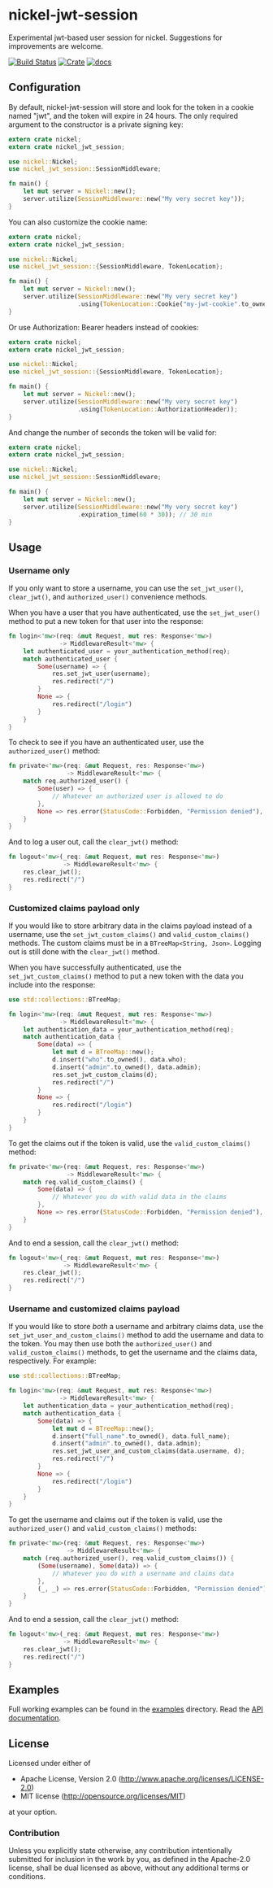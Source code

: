 # nickel-jwt-session

Experimental jwt-based user session for nickel.
Suggestions for improvements are welcome.

[![Build Status](https://travis-ci.org/kaj/nickel-jwt-session.svg?branch=master)](https://travis-ci.org/kaj/nickel-jwt-session)
[![Crate](https://meritbadge.herokuapp.com/nickel-jwt-session)](https://crates.io/crates/nickel-jwt-session)
[![docs](https://docs.rs/nickel-jwt-session/badge.svg)](https://docs.rs/nickel-jwt-session)

## Configuration

By default, nickel-jwt-session will store and look for the token in a cookie named "jwt", and the token will expire in 24 hours. The only required argument to the constructor is a private signing key:

```rust
extern crate nickel;
extern crate nickel_jwt_session;

use nickel::Nickel;
use nickel_jwt_session::SessionMiddleware;

fn main() {
    let mut server = Nickel::new();
    server.utilize(SessionMiddleware::new("My very secret key"));
}
```

You can also customize the cookie name:

```rust
extern crate nickel;
extern crate nickel_jwt_session;

use nickel::Nickel;
use nickel_jwt_session::{SessionMiddleware, TokenLocation};

fn main() {
    let mut server = Nickel::new();
    server.utilize(SessionMiddleware::new("My very secret key")
                   .using(TokenLocation::Cookie("my-jwt-cookie".to_owned())));
}
```

Or use Authorization: Bearer headers instead of cookies:

```rust
extern crate nickel;
extern crate nickel_jwt_session;

use nickel::Nickel;
use nickel_jwt_session::{SessionMiddleware, TokenLocation};

fn main() {
    let mut server = Nickel::new();
    server.utilize(SessionMiddleware::new("My very secret key")
                   .using(TokenLocation::AuthorizationHeader));
}
```

And change the number of seconds the token will be valid for:

```rust
extern crate nickel;
extern crate nickel_jwt_session;

use nickel::Nickel;
use nickel_jwt_session::SessionMiddleware;

fn main() {
    let mut server = Nickel::new();
    server.utilize(SessionMiddleware::new("My very secret key")
                   .expiration_time(60 * 30)); // 30 min
}
```

## Usage

### Username only

If you only want to store a username, you can use the `set_jwt_user()`, `clear_jwt()`, and `authorized_user()` convenience methods.

When you have a user that you have authenticated, use the `set_jwt_user()` method to put a new token for that user into the response:

```rust
fn login<'mw>(req: &mut Request, mut res: Response<'mw>)
              -> MiddlewareResult<'mw> {
    let authenticated_user = your_authentication_method(req);
    match authenticated_user {
        Some(username) => {
            res.set_jwt_user(username);
            res.redirect("/")
        }
        None => {
            res.redirect("/login")
        }
    }
}
```

To check to see if you have an authenticated user, use the `authorized_user()` method:

```rust
fn private<'mw>(req: &mut Request, res: Response<'mw>)
                -> MiddlewareResult<'mw> {
    match req.authorized_user() {
        Some(user) => {
            // Whatever an authorized user is allowed to do
        },
        None => res.error(StatusCode::Forbidden, "Permission denied"),
    }
}
```

And to log a user out, call the `clear_jwt()` method:

```rust
fn logout<'mw>(_req: &mut Request, mut res: Response<'mw>)
               -> MiddlewareResult<'mw> {
    res.clear_jwt();
    res.redirect("/")
}
```

### Customized claims payload only

If you would like to store arbitrary data in the claims payload instead of a username, use the `set_jwt_custom_claims()` and `valid_custom_claims()` methods. The custom claims must be in a `BTreeMap<String, Json>`. Logging out is still done with the `clear_jwt()` method.

When you have successfully authenticated, use the `set_jwt_custom_claims()` method to put a new token with the data you include into the response:

```rust
use std::collections::BTreeMap;

fn login<'mw>(req: &mut Request, mut res: Response<'mw>)
              -> MiddlewareResult<'mw> {
    let authentication_data = your_authentication_method(req);
    match authentication_data {
        Some(data) => {
            let mut d = BTreeMap::new();
            d.insert("who".to_owned(), data.who);
            d.insert("admin".to_owned(), data.admin);
            res.set_jwt_custom_claims(d);
            res.redirect("/")
        }
        None => {
            res.redirect("/login")
        }
    }
}
```

To get the claims out if the token is valid, use the `valid_custom_claims()` method:

```rust
fn private<'mw>(req: &mut Request, res: Response<'mw>)
                -> MiddlewareResult<'mw> {
    match req.valid_custom_claims() {
        Some(data) => {
            // Whatever you do with valid data in the claims
        },
        None => res.error(StatusCode::Forbidden, "Permission denied"),
    }
}
```

And to end a session, call the `clear_jwt()` method:

```rust
fn logout<'mw>(_req: &mut Request, mut res: Response<'mw>)
               -> MiddlewareResult<'mw> {
    res.clear_jwt();
    res.redirect("/")
}
```

### Username and customized claims payload

If you would like to store *both* a username and arbitrary claims data, use the `set_jwt_user_and_custom_claims()` method to add the username and data to the token. You may then use both the `authorized_user()` and `valid_custom_claims()` methods, to get the username and the claims data, respectively. For example:

```rust
use std::collections::BTreeMap;

fn login<'mw>(req: &mut Request, mut res: Response<'mw>)
              -> MiddlewareResult<'mw> {
    let authentication_data = your_authentication_method(req);
    match authentication_data {
        Some(data) => {
            let mut d = BTreeMap::new();
            d.insert("full_name".to_owned(), data.full_name);
            d.insert("admin".to_owned(), data.admin);
            res.set_jwt_user_and_custom_claims(data.username, d);
            res.redirect("/")
        }
        None => {
            res.redirect("/login")
        }
    }
}
```

To get the username and claims out if the token is valid, use the `authorized_user()` and `valid_custom_claims()` methods:

```rust
fn private<'mw>(req: &mut Request, res: Response<'mw>)
                -> MiddlewareResult<'mw> {
    match (req.authorized_user(), req.valid_custom_claims()) {
        (Some(username), Some(data)) => {
            // Whatever you do with a username and claims data
        },
        (_, _) => res.error(StatusCode::Forbidden, "Permission denied"),
    }
}
```

And to end a session, call the `clear_jwt()` method:

```rust
fn logout<'mw>(_req: &mut Request, mut res: Response<'mw>)
               -> MiddlewareResult<'mw> {
    res.clear_jwt();
    res.redirect("/")
}
```

## Examples

Full working examples can be found in the [examples](examples) directory.
Read the [API documentation](https://docs.rs/nickel-jwt-session/).

## License

Licensed under either of

 * Apache License, Version 2.0 (http://www.apache.org/licenses/LICENSE-2.0)
 * MIT license (http://opensource.org/licenses/MIT)

at your option.

### Contribution

Unless you explicitly state otherwise, any contribution intentionally
submitted for inclusion in the work by you, as defined in the
Apache-2.0 license, shall be dual licensed as above, without any
additional terms or conditions.
